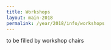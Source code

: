 ```yaml
---
title: Workshops
layout: main-2018
permalink: /year/2018/info/workshops
---
```


to be filled by workshop chairs
